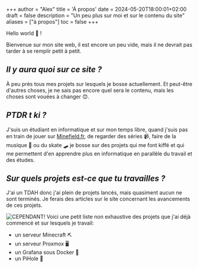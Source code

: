 +++
author = "Alex"
title = 'À propos'
date = 2024-05-20T18:00:01+02:00
draft = false
description = "Un peu plus sur moi et sur le contenu du site"
aliases = ["à propos"]
toc = false
+++

Hello world 👋 !

Bienvenue sur mon site web, il est encore un peu vide, mais il ne devrait pas tarder à se remplir petit à petit.


## *Il y aura quoi sur ce site ?*

À peu près tous mes projets sur lesquels je bosse actuellement. Et peut-être d'autres choses, je ne sais pas encore quel sera le contenu, mais les choses sont vouées à changer 😊.

## *PTDR t ki ?*
J'suis un étudiant en informatique et sur mon temps libre, quand j'suis pas en train de jouer sur [Minefield.fr](https://minefield.fr), de regarder des séries 📹, faire de la musique 🎸 ou du skate 🛹 je bosse sur des projets qui me font kiffé et qui me permettent d'en apprendre plus en informatique en parallèle du travail et des études.

## *Sur quels projets est-ce que tu travailles ?*

J'ai un TDAH donc j'ai plein de projets lancés, mais quasiment aucun ne sont terminés. Je ferais des articles sur le site concernant les avancements de ces projets.

![CEPENDANT!](/posts/cependant.gif)
Voici une petit liste non exhaustive des projets que j'ai déjà commencé et sur lesquels je travail:

- un serveur Minecraft ⛏
- un serveur Proxmox 🖥
- un Grafana sous Docker 🐳
- un PiHole 🍓
